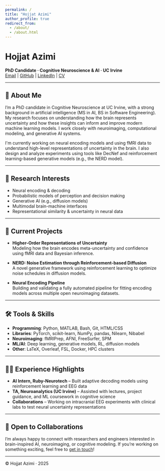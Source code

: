 ```yaml
---
permalink: /
title: "Hojjat Azimi"
author_profile: true
redirect_from: 
  - /about/
  - /about.html
---
```


# Hojjat Azimi

**PhD Candidate · Cognitive Neuroscience & AI · UC Irvine**  
[Email](mailto:your-email@uci.edu) | [GitHub](https://github.com/yourusername) | [LinkedIn](https://www.linkedin.com/in/yourusername/) | [CV](./cv.pdf)

---

## 👋 About Me

I’m a PhD candidate in Cognitive Neuroscience at UC Irvine, with a strong background in artificial intelligence (MS in AI, BS in Software Engineering). My research focuses on understanding how the brain represents uncertainty and how these insights can inform and improve modern machine learning models. I work closely with neuroimaging, computational modeling, and generative AI systems.

I'm currently working on neural encoding models and using fMRI data to understand high-level representations of uncertainty in the brain. I also design and analyze experiments using tools like DecNef and reinforcement learning-based generative models (e.g., the NERD model).

---

## 🔬 Research Interests

- Neural encoding & decoding  
- Probabilistic models of perception and decision making  
- Generative AI (e.g., diffusion models)  
- Multimodal brain-machine interfaces  
- Representational similarity & uncertainty in neural data

---

## 🧠 Current Projects

- **Higher-Order Representations of Uncertainty**  
  Modeling how the brain encodes meta-uncertainty and confidence using fMRI data and Bayesian inference.

- **NERD: Noise Estimation through Reinforcement-based Diffusion**  
  A novel generative framework using reinforcement learning to optimize noise schedules in diffusion models.

- **Neural Encoding Pipeline**  
  Building and validating a fully automated pipeline for fitting encoding models across multiple open neuroimaging datasets.

---

## 🛠️ Tools & Skills

- **Programming**: Python, MATLAB, Bash, Git, HTML/CSS  
- **Libraries**: PyTorch, scikit-learn, NumPy, pandas, Nilearn, Nibabel  
- **Neuroimaging**: fMRIPrep, AFNI, FreeSurfer, SPM  
- **ML/AI**: Deep learning, generative models, RL, diffusion models  
- **Other**: LaTeX, Overleaf, FSL, Docker, HPC clusters

---

## 🧑‍🔬 Experience Highlights

- **AI Intern, Ruby-Neurotech** – Built adaptive decoding models using reinforcement learning and EEG data  
- **TA, Neuroanalytics (UC Irvine)** – Assisted with lectures, project guidance, and ML coursework in cognitive science  
- **Collaborations** – Working on intracranial EEG experiments with clinical labs to test neural uncertainty representations

---

## 📢 Open to Collaborations

I’m always happy to connect with researchers and engineers interested in brain-inspired AI, neuroimaging, or cognitive modeling. If you’re working on something exciting, feel free to [get in touch](mailto:your-email@uci.edu)!

---

© Hojjat Azimi · 2025
